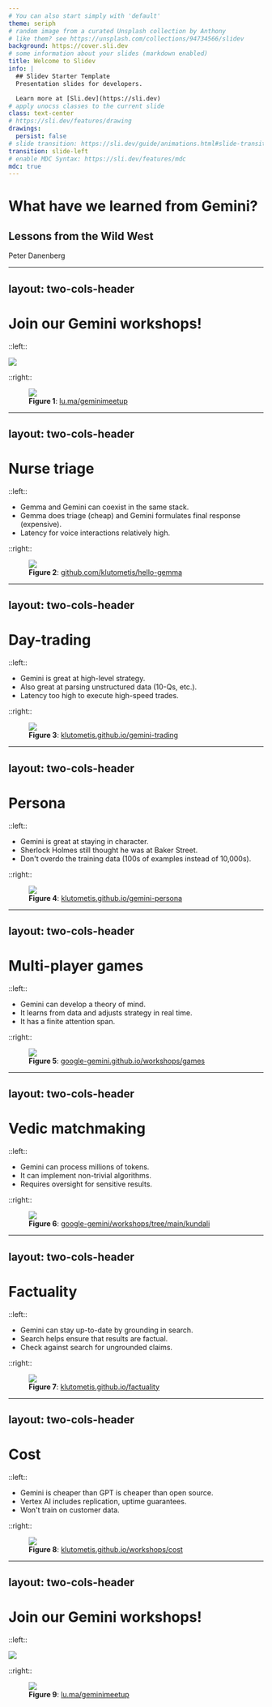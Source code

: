 ```yaml
---
# You can also start simply with 'default'
theme: seriph
# random image from a curated Unsplash collection by Anthony
# like them? see https://unsplash.com/collections/94734566/slidev
background: https://cover.sli.dev
# some information about your slides (markdown enabled)
title: Welcome to Slidev
info: |
  ## Slidev Starter Template
  Presentation slides for developers.

  Learn more at [Sli.dev](https://sli.dev)
# apply unocss classes to the current slide
class: text-center
# https://sli.dev/features/drawing
drawings:
  persist: false
# slide transition: https://sli.dev/guide/animations.html#slide-transitions
transition: slide-left
# enable MDC Syntax: https://sli.dev/features/mdc
mdc: true
---
```


<v-clicks>

# What have we learned from Gemini?

## Lessons from the Wild West

Peter Danenberg

</v-clicks>

<div class="abs-br m-6 flex gap-2">
  <a href="https://github.com/google-gemini/workshops" target="_blank" alt="GitHub" title="Open in GitHub"
    class="text-xl slidev-icon-btn opacity-50 !border-none !hover:text-white">
    <carbon-logo-github />
  </a>
</div>

<!--
The last comment block of each slide will be treated as slide notes. It will be visible and editable in Presenter Mode along with the slide. [Read more in the docs](https://sli.dev/guide/syntax.html#notes)
-->

---
layout: two-cols-header
---

# Join our Gemini workshops!

::left::

<v-clicks>

<div class="relative h-full w-full">
  <div class="">
    <img src="/meetup.png" class="h-full w-full object-cover rounded shadow-lg" style="object-position: top;" />
  </div>
</div>

</v-clicks>

::right::

<figure class="p-5">
  <img src="/meetup-qr.png" class="w-4/5 mx-auto" />
  <figcaption class="mt-2 text-center text-sm text-gray-500"><strong>Figure 1</strong>: <a href="https://lu.ma/geminimeetup">lu.ma/geminimeetup</a></figcaption>
</figure>

---
layout: two-cols-header
---

# Nurse triage

::left::

<v-clicks>

- Gemma and Gemini can coexist in the same stack.
- Gemma does triage (cheap) and Gemini formulates final response (expensive).
- Latency for voice interactions relatively high.

</v-clicks>

::right::

<figure class="p-5">
  <img src="/gemma.png" class="w-4/5 mx-auto" />
  <figcaption class="mt-2 text-center text-sm text-gray-500"><strong>Figure 2</strong>: <a href="https://github.com/klutometis/hello-gemma">github.com/klutometis/hello-gemma</a></figcaption>
</figure>

---
layout: two-cols-header
---

# Day-trading

::left::

<v-clicks>

- Gemini is great at high-level strategy.
- Also great at parsing unstructured data (10-Qs, etc.).
- Latency too high to execute high-speed trades.

</v-clicks>

::right::

<figure class="p-5">
  <img src="/day-trading.png" class="w-4/5 mx-auto" />
  <figcaption class="mt-2 text-center text-sm text-gray-500"><strong>Figure 3</strong>: <a href="https://klutometis.github.io/gemini-trading">klutometis.github.io/gemini-trading</a></figcaption>
</figure>

---
layout: two-cols-header
---

# Persona

::left::

<v-clicks>

- Gemini is great at staying in character.
- Sherlock Holmes still thought he was at Baker Street.
- Don't overdo the training data (100s of examples instead of 10,000s).

</v-clicks>

::right::

<figure class="p-5">
  <img src="/persona.png" class="w-4/5 mx-auto" />
  <figcaption class="mt-2 text-center text-sm text-gray-500"><strong>Figure 4</strong>: <a href="https://klutometis.github.io/gemini-persona">klutometis.github.io/gemini-persona</a></figcaption>
</figure>

---
layout: two-cols-header
---

# Multi-player games

::left::

<v-clicks>

- Gemini can develop a theory of mind.
- It learns from data and adjusts strategy in real time.
- It has a finite attention span.

</v-clicks>

::right::

<figure class="p-5">
  <img src="/games.png" class="w-4/5 mx-auto" />
  <figcaption class="mt-2 text-center text-sm text-gray-500"><strong>Figure 5</strong>: <a href="https://google-gemini.github.io/workshops/games">google-gemini.github.io/workshops/games</a></figcaption>
</figure>

---
layout: two-cols-header
---

# Vedic matchmaking

::left::

<v-clicks>

- Gemini can process millions of tokens.
- It can implement non-trivial algorithms.
- Requires oversight for sensitive results.

</v-clicks>

::right::

<figure class="p-5">
  <img src="/matchmaking.png" class="w-4/5 mx-auto" />
  <figcaption class="mt-2 text-center text-sm text-gray-500"><strong>Figure 6</strong>: <a href="https://github.com/google-gemini/workshops/tree/main/kundali">google-gemini/workshops/tree/main/kundali</a></figcaption>
</figure>

---
layout: two-cols-header
---

# Factuality

::left::

<v-clicks>

- Gemini can stay up-to-date by grounding in search.
- Search helps ensure that results are factual.
- Check against search for ungrounded claims.

</v-clicks>

::right::

<figure class="p-5">
  <img src="/factuality.png" class="w-4/5 mx-auto" />
  <figcaption class="mt-2 text-center text-sm text-gray-500"><strong>Figure 7</strong>: <a href="https://klutometis.github.io/factuality">klutometis.github.io/factuality</a></figcaption>
</figure>

---
layout: two-cols-header
---

# Cost

::left::

<v-clicks>

- Gemini is cheaper than GPT is cheaper than open source.
- Vertex AI includes replication, uptime guarantees.
- Won't train on customer data.

</v-clicks>

::right::

<figure class="p-5">
  <img src="/cost.png" class="w-4/5 mx-auto" />
  <figcaption class="mt-2 text-center text-sm text-gray-500"><strong>Figure 8</strong>: <a href="https://klutometis.github.io/workshops/cost">klutometis.github.io/workshops/cost</a></figcaption>
</figure>

---
layout: two-cols-header
---

# Join our Gemini workshops!

::left::

<v-clicks>

<div class="relative h-full w-full">
  <div class="">
    <img src="/meetup.png" class="h-full w-full object-cover rounded shadow-lg" style="object-position: top;" />
  </div>
</div>

</v-clicks>

::right::

<figure class="p-5">
  <img src="/meetup-qr.png" class="w-4/5 mx-auto" />
  <figcaption class="mt-2 text-center text-sm text-gray-500"><strong>Figure 9</strong>: <a href="https://lu.ma/geminimeetup">lu.ma/geminimeetup</a></figcaption>
</figure>
